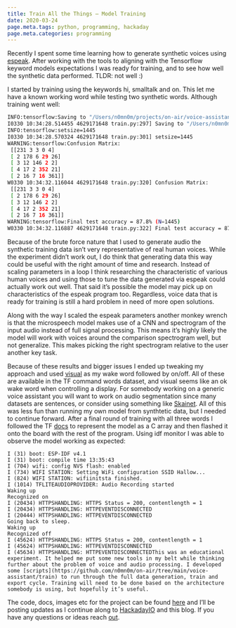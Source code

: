 ```yaml
---
title: Train All the Things — Model Training
date: 2020-03-24
page.meta.tags: python, programming, hackaday
page.meta.categories: programming
---
```


Recently I spent some time learning how to generate synthetic voices
using [espeak](https://burningdaylight.io/posts/train-all-the-things-data-generation/). After working with the tools to
aligning with the Tensorflow keyword models expectations I was ready for training, and to see how well the synthetic
data performed. TLDR: not well :)

I started by training using the keywords hi, smalltalk and on. This let me have a known working word while testing two
synthetic words. Although training went well:

```bash
INFO:tensorflow:Saving to "/Users/n0mn0m/projects/on-air/voice-assistant/train/model/speechcommandstrain/tinyconv.ckpt-18000"
I0330 10:34:28.514455 4629171648 train.py:297] Saving to "/Users/n0mn0m/projects/on-air/voice-assistant/train/model/speechcommandstrain/tinyconv.ckpt-18000"
INFO:tensorflow:setsize=1445
I0330 10:34:28.570324 4629171648 train.py:301] setsize=1445
WARNING:tensorflow:Confusion Matrix:
 [[231 3 3 0 4]
 [ 2 178 6 29 26]
 [ 3 12 146 2 2]
 [ 4 17 2 352 21]
 [ 2 16 7 16 361]]
W0330 10:34:32.116044 4629171648 train.py:320] Confusion Matrix:
 [[231 3 3 0 4]
 [ 2 178 6 29 26]
 [ 3 12 146 2 2]
 [ 4 17 2 352 21]
 [ 2 16 7 16 361]]
WARNING:tensorflow:Final test accuracy = 87.8% (N=1445)
W0330 10:34:32.116887 4629171648 train.py:322] Final test accuracy = 87.8% (N=1445)The model didn’t respond well once it was loaded onto the ESP-EYE. I tried a couple more rounds with other keywords and spectrogram samples with similar results.
```

Because of the brute force nature that I used to generate audio the synthetic training data isn’t very representative of
real human voices. While the experiment didn’t work out, I do think that generating data this way could be useful with
the right amount of time and research. Instead of scaling parameters in a loop I think researching the characteristic of
various human voices and using those to tune the data generated via espeak could actually work out well. That said it’s
possible the model may pick up on characteristics of the espeak program too. Regardless, voice data that is ready for
training is still a hard problem in need of more open solutions.

Along with the way I scaled the espeak parameters another monkey wrench is that the microspeech model makes use of a CNN
and spectrogram of the input audio instead of full signal processing. This means it’s highly likely the model will work
with voices around the comparison spectrogram well, but not generalize. This makes picking the right spectrogram
relative to the user another key task.

Because of these results and bigger issues I ended up tweaking my approach and
used [visual](https://github.com/n0mn0m/on-air/tree/main/voice-assistant/smalltalk/main/main_functions.cc) as my wake
word followed by on/off. All of these are available in the TF command words dataset, and visual seems like an ok wake
word when controlling a display. For somebody working on a generic voice assistant you will want to work on audio
segmentation since many datasets are sentences, or consider using something
like [Skainet](https://github.com/espressif/esp-skainet). All of this was less fun than running my own model from
synthtetic data, but I needed to continue forward. After a final round of training with all three words I followed the
TF [docs](https://www.tensorflow.org/lite/microcontrollers?hl=he) to represent the model as a C array and then flashed
it onto the board with the rest of the program. Using idf monitor I was able to observe the model working as expected:

```shell
I (31) boot: ESP-IDF v4.1
I (31) boot: compile time 13:35:43
I (704) wifi: config NVS flash: enabled
I (734) WIFI STATION: Setting WiFi configuration SSID Hallow...
I (824) WIFI STATION: wifiinitsta finished.
I (1014) TFLITEAUDIOPROVIDER: Audio Recording started
Waking up
Recognized on
I (20434) HTTPSHANDLING: HTTPS Status = 200, contentlength = 1
I (20434) HTTPSHANDLING: HTTPEVENTDISCONNECTED
I (20444) HTTPSHANDLING: HTTPEVENTDISCONNECTED
Going back to sleep.
Waking up
Recognized off
I (45624) HTTPSHANDLING: HTTPS Status = 200, contentlength = 1
I (45624) HTTPSHANDLING: HTTPEVENTDISCONNECTED
I (45634) HTTPSHANDLING: HTTPEVENTDISCONNECTEDThis was an educational experiment. It helped me put some new tools in my belt while thinking further about the problem of voice and audio processing. I developed some [scripts](https://github.com/n0mn0m/on-air/tree/main/voice-assistant/train) to run through the full data generation, train and export cycle. Training will need to be done based on the architecture somebody is using, but hopefully it’s useful.
```

The code, docs, images etc for the project can be found [here](https://github.com/n0mn0m/on-air) and I’ll be posting
updates as I continue along to [HackadayIO](https://hackaday.io/project/170228-on-air) and this blog. If you have any
questions or ideas reach [out](mailto:alexander.hagerman@icloud.com).
